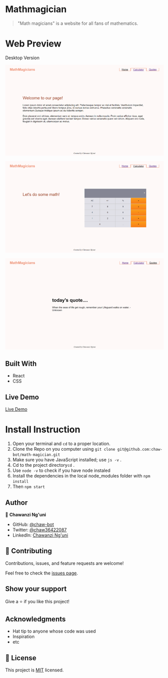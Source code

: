 # Mathmagician

> "Math magicians" is a website for all fans of mathematics.

# Web Preview

Desktop Version

![Home page](./images/Screenshot1.png)

![Calculator](./images/Screenshot2.png)

![Quotes page](./images/Screenshot3.png)

## Built With

- React
- CSS


## Live Demo

[Live Demo](https://chaw-bot.github.io/math-magician/)

# Install Instruction
1. Open your terminal and `cd` to a proper location.
2. Clone the Repo on you computer using `git clone git@github.com:chaw-bot/math-magician.git`
3. Make sure you have JavaScript installed; use `js -v` .
4. Cd to the project directory`cd` .
5. Use `node -v` to check if you have node instaled
6. Install the dependencies in the local node_modules folder with `npm install`
7. Then `npm start`

## Author

👤 **Chawanzi Ng'uni**

- GitHub: [@chaw-bot](https://github.com/chaw-bot)
- Twitter: [@chaw36422087](https://twitter.com/chaw36422087)
- LinkedIn: [Chawanzi Ng'uni](https://www.linkedin.com/in/chawanzi-ng-uni-449328212/)

## 🤝 Contributing

Contributions, issues, and feature requests are welcome!

Feel free to check the [issues page](https://github.com/chaw-bot/math-magician/issues).

## Show your support

Give a ⭐️ if you like this project!

## Acknowledgments

- Hat tip to anyone whose code was used
- Inspiration
- etc

## 📝 License

This project is [MIT](...) licensed.